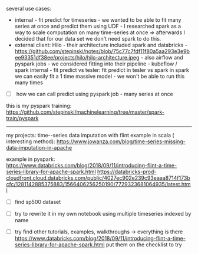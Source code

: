 several use cases:
- internal  - fit predict for timeseries - we wanted to be able to fit many series at once and predict them using UDF - I researched spark as a way to scale computation on many time-series at once => afterwards I decided that for our data set we don't need spark to do this.
- external client: Hilo - their architecture included spark and databricks - https://github.com/stepinski/notes/blob/75c77c7fdf11f80a5aa293e3e9bee93351df38ee/projects/hilo/hilo-architecture.jpeg - also airflow and  pyspark jobs - we considered fitting into their pipeline - kubeflow / spark
internal - fit predict vs tesler:
fit predict in tesler vs spark
in spark we can easily fit a 1 time massive model - we won't be able to run this many times
- [ ]  how we can call predict using pyspark job - many series at once

this is my pyspark training:
https://github.com/stepinski/machinelearning/tree/master/spark-train/pyspark



------------------
my projects:
time--series
data imputation with flint
example in scala ( interesting method):
https://www.jowanza.com/blog/time-series-missing-data-imputation-in-apache

example in pyspark:
https://www.databricks.com/blog/2018/09/11/introducing-flint-a-time-series-library-for-apache-spark.html
https://databricks-prod-cloudfront.cloud.databricks.com/public/4027ec902e239c93eaaa8714f173bcfc/1281142885375883/1566406256250190/7729323681064935/latest.html

- [ ] find sp500 dataset
- [ ] try to rewrite it in my own notebook using multiple timeseries indexed by name
- [ ] try find other tutorials, examples, walkthroughs -> everything is there  https://www.databricks.com/blog/2018/09/11/introducing-flint-a-time-series-library-for-apache-spark.html
put them on the checklist to try


 